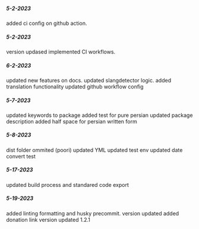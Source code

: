 ##### 5-2-2023

added ci config on github action.

##### 5-2-2023

version updased
implemented CI workflows.

##### 6-2-2023

updated new features on docs.
updated slangdetector logic.
added translation functionality
updated github workflow config

##### 5-7-2023

updated keywords to package
added test for pure persian
updated package description
added half space for persian written form

##### 5-8-2023

dist folder ommited (poori)
updated YML
updated test env
updated date convert test

##### 5-17-2023

updated build process and standared code export

##### 5-19-2023

added linting formatting and husky precommit.
version updated
added donation link
version updated 1.2.1
